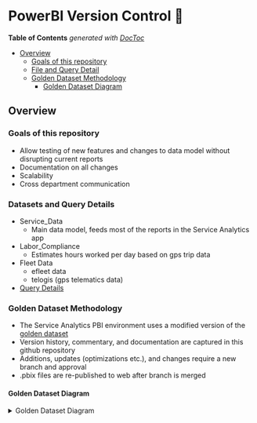 # PowerBI Version Control :tada:

<!-- START doctoc generated TOC please keep comment here to allow auto update -->
<!-- DON'T EDIT THIS SECTION, INSTEAD RE-RUN doctoc TO UPDATE -->
**Table of Contents**  *generated with [DocToc](https://github.com/thlorenz/doctoc)*

- [Overview](#overview)
  - [Goals of this repository](#goals-of-this-repository)
  - [File and Query Detail](#file-and-query-detail)
  - [Golden Dataset Methodology](#golden-dataset-methodology)
    - [Golden Dataset Diagram](#golden-dataset-diagram)

<!-- END doctoc generated TOC please keep comment here to allow auto update -->

## Overview

### Goals of this repository

* Allow testing of new features and changes to data model without disrupting current reports
* Documentation on all changes
* Scalability
* Cross department communication

### Datasets and Query Details
* Service_Data
  * Main data model, feeds most of the reports in the Service Analytics app
* Labor_Compliance
  * Estimates hours worked per day based on gps trip data
* Fleet Data
  * efleet data
  * telogis (gps telematics data)
* [Query Details](https://github.com/jfallt/PBI-Github/blob/master/Query_Documentation.md)


### Golden Dataset Methodology

* The Service Analytics PBI environment uses a modified version of the [golden dataset](https://exceleratorbi.com.au/new-power-bi-reports-golden-dataset/)
* Version history, commentary, and documentation are captured in this github repository
* Additions, updates (optimizations etc.), and changes require a new branch and approval
* .pbix files are re-published to web after branch is merged

#### Golden Dataset Diagram
<details>
  <summary> Golden Dataset Diagram  </summary>

![](https://github.com/jfallt/PBI-Github/blob/master/Golden_Dataset_Git_Workflow.png)

</details>
